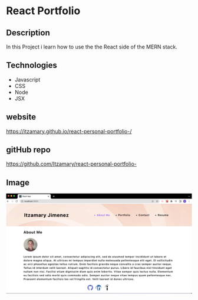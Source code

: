 # React Portfolio

## Description
In this Project i learn how to use the the React side of the MERN stack.

## Technologies

* Javascript
* CSS
* Node
* JSX

## website 
https://itzamary.github.io/react-personal-portfolio-/

## gitHub repo
https://github.com/Itzamary/react-personal-portfolio-

## Image
![](./src/assets/readme/reactPortfolio.png)
